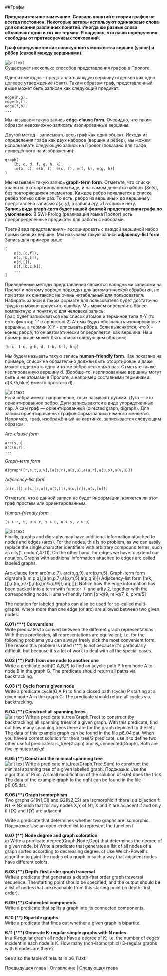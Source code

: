 ##Графы

**Предварительное замечание: Словарь понятий в теории графов не всегда постоянен. 
Некоторые авторы используют одинаковые слова для описания различных понятий. Иногда же разные слова объясняют один и тот же термин. Я надеюсь, что наши определения свободны от противоречивых толкований.**  

**Граф определяется как совокупность множества вершин (узлов) и рёбер (связей между вершинами).**  

![alt text](https://github.com/schastny/p99/raw/master/img/graph1.gif)  
Существует несколько способов представления графов в Прологе. 

Один из методов - представлять каждую вершину отдельно как одно целевое утверждение (факт). 
Таким образом граф, представленный выше может быть записан как следующий предикат:

    edge(h,g).
    edge(k,f).
    edge(f,b).    
    ...

Мы называем такую запись **edge-clause form**. 
Очевидно, что таким образом невозможно записать изолированные вершины.  

Другой метод - записывать весь граф как один объект. 
Исходя из определения графа как двух наборов (вершин и рёбер), 
мы можем использовать следующую запись на Пролог (показано для графа, приведённого на изображении):

    graph(
        [b, c, d, f, g, h, k], 
        [e(b, c), e(b, f), e(c, f), e(f, k), e(g, h)]
    )

Мы называем такую запись **graph-term form**. 
Отметьте, что списки хранятся в отсортированном виде, и на самом деле это наборы (Sets), без повторяющихся элементов. 
Каждое ребро появляется в списке ребёр только один раз. То есть, ребро из вершины x до вершины y представлено записью *e(x, y)*, 
а записи *e(y, x)* в списке нету.   
**Запись вида graph-term будет нашей формой представления графа по умолчанию**. 
В SWI-Prolog (реализация языка Пролог) есть предопределённые предикаты для работы с наборами.  

Третий вид представления - ассоциировать с каждой вершиной набор примыкающих вершин. 
Мы называем такую запись **adjacency-list form**. 
Запись для примера выше:

    [
        n(b,[c,f]), 
        n(c,[b,f]), 
        n(d,[]), 
        n(f,[b,c,k]), 
        ...
    ]

Приведённые методы представления являются валидными записями на Пролог и поэтому хорошо подходят для автоматической обработки,
но при этом их синтаксис не очень читабельный для пользователя. 
Набирать записи в таком формате для пользователя будет достаточно трудно и можно допустить ошибку. 
Мы можем определить более компактную и понятную для человека запись:   
Граф будет записываться как список атомов и терминов типа X-Y (то есть фукнтор '-' с арностью 2)
Атомы будут обозначать изолированные вершины, а термин X-Y - описывать рёбра. 
Если выясняется, что X - конец ребра, то он автоматически определяется, как вершина. 
Наш пример выше может быть описан следующим образом:  

    [b-c, f-c, g-h, d, f-b, k-f, h-g]

Мы будем называть такую запись **human-friendly form**. 
Как показано на примере, список не обязательно должен быть отсортирован и даже может содержать одно и то же ребро несколько раз. 
Отметьте также изолированную вершину d. 
(Вообще-то, изолированные вершины могут быть и не атомами в Прологе, а например составными терминами: d(3.75,blue) вместо простого d).

![alt text](https://github.com/schastny/p99/raw/master/img/graph2.gif)  
Если рёбра имеют направление, то из называют дугами. 
Дуга — это ориентированное ребро. Дуги записываются в виде упорядоченных пар. 
А сам граф — ориентированный (directed graph, digraph). 
Для записи ориентированных графов форма записи немного меняется. 
Например, граф, изображённый на картинке, записывается следующим образом:  

*Arc-clause form*

    arc(s,u).
    arc(u,r).
    ...
    
*Graph-term form*

    digraph([r,s,t,u,v],[a(s,r),a(s,u),a(u,r),a(u,s),a(v,u)])

*Adjacency-list form*

    [n(r,[]),n(s,[r,u]),n(t,[]),n(u,[r]),n(v,[u])]
Отметьте, что в данной записи не будет информации, является ли этот граф простым или ориентированным.

*Human-friendly form*

    [s > r, t, u > r, s > u, u > s, v > u] 

![alt text](https://github.com/schastny/p99/raw/master/img/graph3.gif)  
Finally, graphs and digraphs may have additional information attached to nodes and edges (arcs). 
For the nodes, this is no problem, as we can easily replace the single character identifiers with arbitrary compound terms, 
such as city('London',4711). On the other hand, for edges we have to extend our notation. 
Graphs with additional information attached to edges are called labeled graphs.

Arc-clause form
        arc(m,q,7).
        arc(p,q,9).
        arc(p,m,5).
Graph-term form
    digraph([k,m,p,q],[a(m,p,7),a(p,m,5),a(p,q,9)])
Adjacency-list form
    [n(k,[]),n(m,[q/7]),n(p,[m/5,q/9]),n(q,[])]
    Notice how the edge information has been packed into a term with functor '/' and arity 2, together with the corresponding node.
Human-friendly form
    [p>q/9, m>q/7, k, p>m/5]

The notation for labeled graphs can also be used for so-called multi-graphs, 
where more than one edge (or arc) are allowed between two given nodes.

**6.01 (\*\*\*) Conversions**  
Write predicates to convert between the different graph representations. 
With these predicates, all representations are equivalent; i.e. for the following problems you can always freely pick the most convenient form. 
The reason this problem is rated (\*\*\*) is not because it's particularly difficult, 
but because it's a lot of work to deal with all the special cases.

**6.02 (\*\*) Path from one node to another one**  
Write a predicate path(G,A,B,P) to find an acyclic path P from node A to node B in the graph G. 
The predicate should return all paths via backtracking.

**6.03 (\*) Cycle from a given node**  
Write a predicate cycle(G,A,P) to find a closed path (cycle) P starting at a given node A in the graph G. 
The predicate should return all cycles via backtracking.

**6.04 (\*\*) Construct all spanning trees**  
![alt text](https://github.com/schastny/p99/raw/master/img/p83.gif)
Write a predicate s_tree(Graph,Tree) to construct (by backtracking) all spanning trees of a given graph. 
With this predicate, find out how many spanning trees there are for the graph depicted to the left. 
The data of this example graph can be found in the file p6_04.dat. 
When you have a correct solution for the s_tree/2 predicate, use it to define two other useful predicates: is_tree(Graph) and is_connected(Graph). 
Both are five-minutes tasks!

**6.05 (\*\*) Construct the minimal spanning tree**  
![alt text](https://github.com/schastny/p99/raw/master/img/p84.gif)
Write a predicate ms_tree(Graph,Tree,Sum) to construct the minimal spanning tree of a given labelled graph. 
Подсказка: Use the algorithm of Prim. A small modification of the solution of 6.04 does the trick. 
The data of the example graph to the right can be found in the file p6_05.dat.

**6.06 (\*\*) Graph isomorphism**  
Two graphs G1(N1,E1) and G2(N2,E2) are isomorphic if there is a bijection f: N1 -> N2 such that 
for any nodes X,Y of N1, X and Y are adjacent if and only if f(X) and f(Y) are adjacent.

Write a predicate that determines whether two graphs are isomorphic. 
Подсказка: Use an open-ended list to represent the function f. 

**6.07 (\*\*) Node degree and graph coloration**  
a) Write a predicate degree(Graph,Node,Deg) that determines the degree of a given node.
b) Write a predicate that generates a list of all nodes of a graph sorted according to decreasing degree.
c) Use Welch-Powell's algorithm to paint the nodes of a graph in such a way that adjacent nodes have different colors.

**6.08 (\*\*) Depth-first order graph traversal**  
Write a predicate that generates a depth-first order graph traversal sequence. 
The starting point should be specified, and the output should be a list of nodes 
that are reachable from this starting point (in depth-first order).

**6.09 (\*\*) Connected components**  
Write a predicate that splits a graph into its connected components.

**6.10 (\*\*) Bipartite graphs**  
Write a predicate that finds out whether a given graph is bipartite.
     
**6.11 (\*\*\*) Generate K-regular simple graphs with N nodes**  
In a K-regular graph all nodes have a degree of K; i.e. the number of edges incident in each node is K. 
How many (non-isomorphic!) 3-regular graphs with 6 nodes are there?

See also the table of results in p6_11.txt. 

[Предыдущая глава](multiwaytrees.md) | [Оглавление](README.md) | [Следующая глава](misc.md)